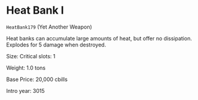 # Heat Bank I

`HeatBank179` (Yet Another Weapon)

Heat banks can accumulate large amounts of heat, but offer no dissipation. Explodes for 5 damage when destroyed.

Size: Critical slots: 1

Weight: 1.0 tons

Base Price: 20,000 cbills

Intro year: 3015

